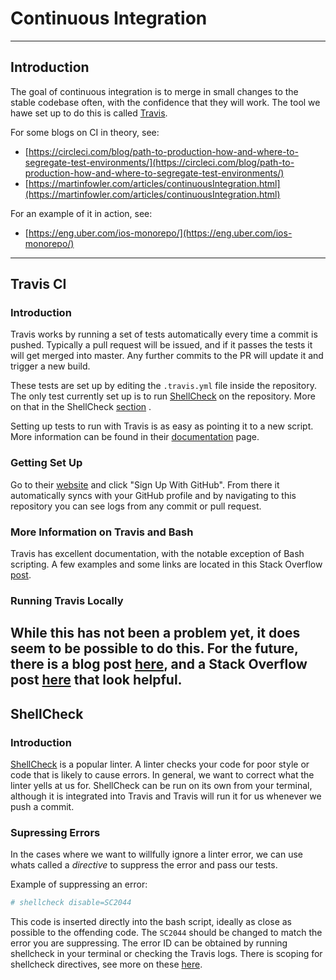 # Continuous Integration

---

## Introduction

The goal of continuous integration is to merge in small changes to the stable codebase often, with the confidence that they will work. The tool we hawe set up to do this is called [Travis](https://travis-ci.org/). 

For some blogs on CI in theory, see:
* [https://circleci.com/blog/path-to-production-how-and-where-to-segregate-test-environments/](https://circleci.com/blog/path-to-production-how-and-where-to-segregate-test-environments/)
* [https://martinfowler.com/articles/continuousIntegration.html](https://martinfowler.com/articles/continuousIntegration.html)

For an example of it in action, see:
* [https://eng.uber.com/ios-monorepo/](https://eng.uber.com/ios-monorepo/)

---

## Travis CI 

### Introduction
Travis works by running a set of tests automatically every time a commit is pushed. Typically a pull request will be issued, and if it passes the tests it will get merged into master. Any further commits to the PR will update it and trigger a new build.

These tests are set up by editing the `.travis.yml` file inside the repository. The only test currently set up is to run [ShellCheck](https://www.shellcheck.net/) on the repository. More on that in the ShellCheck [section](#shellcheck) .

Setting up tests to run with Travis is as easy as pointing it to a new script. More information can be found in their [documentation](https://docs.travis-ci.com/) page.

### Getting Set Up

Go to their [website](https://travis-ci.org/) and click "Sign Up With GitHub". From there it automatically syncs with your GitHub profile and by navigating to this repository you can see logs from any commit or pull request.

### More Information on Travis and Bash

Travis has excellent documentation, with the notable exception of Bash scripting. A few examples and some links are located in this Stack Overflow [post](https://stackoverflow.com/questions/20449707/using-travis-ci-for-testing-on-unix-shell-scripts).


### Running Travis Locally

While this has not been a problem yet, it does seem to be possible to do this. For the future, there is a blog post [here](https://andy-carter.com/blog/setting-up-travis-locally-with-docker-to-test-continuous-integration), and a Stack Overflow post [here](https://stackoverflow.com/questions/21053657/how-to-run-travis-ci-locally) that look helpful.
---

## ShellCheck

### Introduction
[ShellCheck](https://www.shellcheck.net/) is a popular linter. A linter checks your code for poor style or code that is likely to cause errors. In general, we want to correct what the linter yells at us for. ShellCheck can be run on its own from your terminal, although it is integrated into Travis and Travis will run it for us whenever we push a commit.

### Supressing Errors
In the cases where we want to willfully ignore a linter error, we can use whats called a *directive* to suppress the error and pass our tests.

Example of suppressing an error:

```bash
# shellcheck disable=SC2044
```

This code is inserted directly into the bash script, ideally as close as possible to the offending code. The `SC2044` should be changed to match the error you are suppressing. The error ID can be obtained by running shellcheck in your terminal or checking the Travis logs. There is scoping for shellcheck directives, see more on these [here](https://github.com/koalaman/shellcheck/wiki/Directive). 

